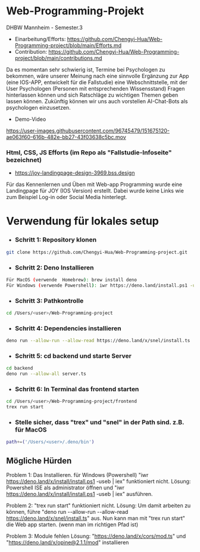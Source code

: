 # Web-Programming-Projekt
DHBW Mannheim - Semester.3
- Einarbeitung/Efforts: https://github.com/Chengyi-Hua/Web-Programming-project/blob/main/Efforts.md
- Contribution: https://github.com/Chengyi-Hua/Web-Programming-project/blob/main/contributions.md

Da es momentan sehr schwierig ist, Termine bei Psychologen zu bekommen, wäre unserer Meinung nach eine sinnvolle Ergänzung zur App (eine IOS-APP, entwickelt für die Fallstudie) eine Webschnittstelle, mit der User Psychologen (Personen mit entsprechenden Wissensstand) Fragen hinterlassen können und sich Ratschläge zu wichtigen Themen geben lassen können. Zukünftig können wir uns auch vorstellen AI-Chat-Bots als psychologen einzusetzen.

- Demo-Video




https://user-images.githubusercontent.com/96745479/151675120-ae063f60-616b-482e-bb27-43f03638c5bc.mov




### Html, CSS, JS Efforts (im Repo als "Fallstudie-Infoseite" bezeichnet)

- https://joy-landingpage-design-3969.bss.design

Für das Kennenlernen und Üben mit Web-app Programming wurde eine Landingpage für JOY (IOS Version) erstellt. Dabei wurde keine Links wie zum Beispiel Log-in oder Social Media hinterlegt.   



# Verwendung für lokales setup
- ### Schritt 1: Repository klonen 

```bash
git clone https://github.com/Chengyi-Hua/Web-Programming-project.git
```
- ### Schritt 2: Deno Installieren

```bash
Für MacOS (verwende  Homebrew): brew install deno
Für Windows (verwende Powershell): iwr https://deno.land/install.ps1 -useb | iex
```
- ### Schritt 3: Pathkontrolle 
```bash
cd /Users/<user>/Web-Programming-project
```
- ### Schritt 4: Dependencies installieren
```bash
deno run --allow-run --allow-read https://deno.land/x/snel/install.ts
```
- ### Schritt 5: cd backend und starte Server
```bash
cd backend
deno run --allow-all server.ts
```
- ### Schritt 6: In Terminal das frontend starten
```bash
cd /Users/<user>/Web-Programming-project/frontend
trex run start
```
- ### Stelle sicher, dass "trex" und "snel" in der Path sind. z.B. für MacOS
```bash
path+=('/Users/<user>/.deno/bin')
```  


## Mögliche Hürden
Problem 1: Das Installieren. für Windows (Powershell) "iwr https://deno.land/x/install/install.ps1 -useb | iex" funktioniert nicht.
Lösung: Powershell ISE als administrator öffnen und "iwr https://deno.land/x/install/install.ps1 -useb | iex" ausführen.

Problem 2: "trex run start" funktioniert nicht.
Lösung: Um damit arbeiten zu können, führe "deno run --allow-run --allow-read https://deno.land/x/snel/install.ts" aus.
Nun kann man mit "trex run start" die Web app starten. (wenn man im richtigen Pfad ist)

Problem 3: Module fehlen
Lösung: "https://deno.land/x/cors/mod.ts" und "https://deno.land/x/opine@2.1.1/mod" installieren


